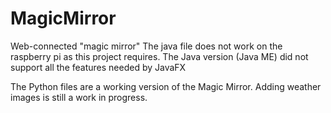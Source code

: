 # MagicMirror
Web-connected "magic mirror"
The java file does not work on the raspberry pi as this project requires. 
The Java version (Java ME) did not support all the features needed by JavaFX

The Python files are a working version of the Magic Mirror.
Adding weather images is still a work in progress.
